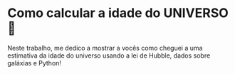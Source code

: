 # Como calcular a idade do UNIVERSO 🌌

Neste trabalho, me dedico a mostrar a vocês como cheguei a uma estimativa da idade do universo usando a lei de Hubble, dados sobre galáxias e Python!
